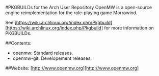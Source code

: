 #PKGBUILDs for the Arch User Repository
OpenMW is a open-source engine reimplementation for the role-playing game Morrowind.
 
See [https://wiki.archlinux.org/index.php/Pkgbuild][https://wiki.archlinux.org/index.php/Pkgbuild] for more information on PKGBUILDs.
 
##Contents:
 
- openmw: Standard releases.
- openmw-git: Developement releases.
 
##Website:
[http://www.openmw.org][http://www.openmw.org]
 
[http://www.openmw.org]: http://www.openmw.org
[https://wiki.archlinux.org/index.php/Pkgbuild]: https://wiki.archlinux.org/index.php/Pkgbuild
